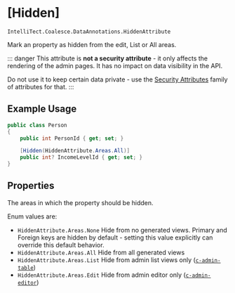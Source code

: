 
# [Hidden]

`IntelliTect.Coalesce.DataAnnotations.HiddenAttribute`

Mark an property as hidden from the edit, List or All areas.

::: danger
This attribute is **not a security attribute** - it only affects the rendering of the admin pages. It has no impact on data visibility in the API.

Do not use it to keep certain data private - use the [Security Attributes](/modeling/model-components/attributes/security-attribute.md) family of attributes for that.
:::   

## Example Usage

``` c#
public class Person
{
    public int PersonId { get; set; }

    [Hidden(HiddenAttribute.Areas.All)]
    public int? IncomeLevelId { get; set; }
}
```

## Properties
<Prop def="public Areas Area { get; set; } = Areas.All;" ctor=1 />
    
The areas in which the property should be hidden.

Enum values are:
- `HiddenAttribute.Areas.None` Hide from no generated views. Primary and Foreign keys are hidden by default - setting this value explicitly can override this default behavior.
- `HiddenAttribute.Areas.All` Hide from all generated views
- `HiddenAttribute.Areas.List` Hide from admin list views only ([`c-admin-table`](/stacks/vue/coalesce-vue-vuetify/components/c-admin-table.md))
- `HiddenAttribute.Areas.Edit` Hide from admin editor only ([`c-admin-editor`](/stacks/vue/coalesce-vue-vuetify/components/c-admin-editor.md))

